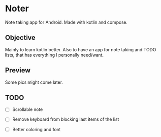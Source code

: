 # Noter
Note taking app for Android. Made with kotlin and compose.

## Objective
Mainly to learn kotlin better. Also to have an app for note taking and TODO lists, that has everything I personally need/want.

## Preview
Some pics might come later.

## TODO
- [ ] Scrollable note
- [ ] Remove keyboard from blocking last items of the list
- [ ] Better coloring and font

